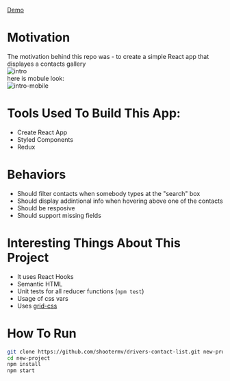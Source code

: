 [Demo](http://shootermv.github.io/drivers-contact-list/)  

# Motivation
The motivation behind this repo was - to create a simple React app that displayes a contacts gallery   
![intro](https://raw.githubusercontent.com/shootermv/drivers-contact-list/master/screen.png?raw=true)  
here is mobule look:  
![intro-mobile](https://raw.githubusercontent.com/shootermv/drivers-contact-list/master/screen-mobile.png?raw=true)  

# Tools Used To Build This App:  
- Create React App
- Styled Components
- Redux

# Behaviors
* Should filter contacts when somebody types at the "search" box
* Should display addintional info when hovering above one of the contacts
* Should be resposive
* Should support missing fields

# Interesting Things About This Project
* It uses React Hooks
* Semantic HTML
* Unit tests for all reducer functions (```npm test```)
* Usage of css vars
* Uses [grid-css](https://css-tricks.com/snippets/css/complete-guide-grid/)

# How To Run
 ```bash
git clone https://github.com/shootermv/drivers-contact-list.git new-project
cd new-project
npm install
npm start
```        